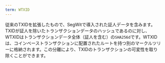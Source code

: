 ```yaml
---
term: WTXID
---
```


従来のTXIDを拡張したもので、SegWitで導入された証人データを含みます。TXIDが証人を除いたトランザクションデータのハッシュであるのに対し、WTXIDはトランザクションデータ全体（証人を含む）の`SHA256d`です。WTXIDは、コインベーストランザクションに配置されたルートを持つ別のマークルツリーに格納されます。この分離により、TXIDのトランザクションの可変性を取り除くことができます。